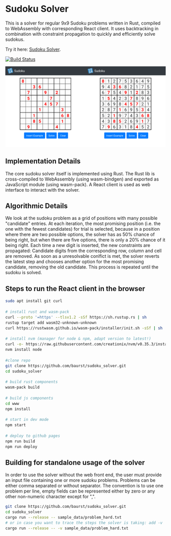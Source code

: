 # Sudoku Solver
This is a solver for regular 9x9 Sudoku problems written in Rust, compiled to WebAssembly with corresponding React client.
It uses backtracking in combination with constraint propagation to quickly and efficiently solve sudokus.

Try it here: [Sudoku Solver](https://baurst.github.io/sudoku_solver/ "Sudoku Solver").

[![Build Status](https://travis-ci.com/baurst/sudoku_solver.svg?token=KGmoNyosUqTq92iqGZE9&branch=master)](https://travis-ci.com/baurst/sudoku_solver)


![Screenshots](sample_data/readme_example.png)


## Implementation Details
The core sudoku solver itself is implemented using Rust.
The Rust lib is cross-compiled to WebAssembly (using wasm-bindgen) and exported as JavaScript module (using wasm-pack).
A React client is used as web interface to interact with the solver.


## Algorithmic Details
We look at the sudoku problem as a grid of positions with many possible "candidate" entries.
At each iteration, the most promising position (i.e. the one with the fewest candidates) for trial is selected, because in a position where there are two possible options, the solver has as 50% chance of being right, but when there are five options, there is only a  20% chance of it being right.
Each time a new digit is inserted, the new constraints are propagated: Candidate digits from the corresponding row, column and cell are removed.
As soon as a unresolvable conlfict is met, the solver reverts the latest step and chooses another option for the most promising candidate, removing the old candidate.
This process is repeated until the sudoku is solved.


## Steps to run the React client in the browser

```bash
sudo apt install git curl 

# install rust and wasm-pack
curl --proto '=https' --tlsv1.2 -sSf https://sh.rustup.rs | sh
rustup target add wasm32-unknown-unknown
curl https://rustwasm.github.io/wasm-pack/installer/init.sh -sSf | sh 

# install nvm (manager for node & npm, adapt version to latest!)
curl -o- https://raw.githubusercontent.com/creationix/nvm/v0.35.3/install.sh | bash
nvm install node

#clone repo
git clone https://github.com/baurst/sudoku_solver.git
cd sudoku_solver

# build rust components
wasm-pack build

# build js components
cd www
npm install

# start in dev mode
npm start

# deploy to github pages
npm run build
npm run deploy
```


## Building for standalone usage of the solver
In order to use the solver without the web front end, the user must provide an input file containing one or more sudoku problems.
Problems can be either comma separated or without separator.
The convention is to use one problem per line, empty fields can be represented either by zero or any other non-numeric character except for ",".

```bash
git clone https://github.com/baurst/sudoku_solver.git
cd sudoku_solver
cargo run --release -- sample_data/problem_hard.txt
# or in case you want to trace the steps the solver is taking: add -v 
cargo run --release -- -v sample_data/problem_hard.txt
```
